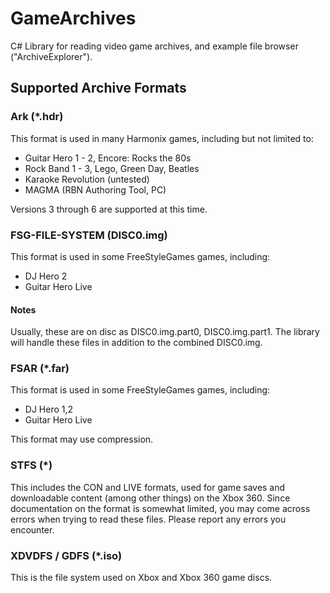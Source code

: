 ﻿# GameArchives
C# Library for reading video game archives, and example file browser ("ArchiveExplorer").

## Supported Archive Formats
### Ark (*.hdr)
This format is used in many Harmonix games, including but not limited to:
* Guitar Hero 1 - 2, Encore: Rocks the 80s
* Rock Band 1 - 3, Lego, Green Day, Beatles
* Karaoke Revolution (untested)
* MAGMA (RBN Authoring Tool, PC)

Versions 3 through 6 are supported at this time.

### FSG-FILE-SYSTEM (DISC0.img)
This format is used in some FreeStyleGames games, including:
* DJ Hero 2
* Guitar Hero Live

#### Notes
Usually, these are on disc as DISC0.img.part0, DISC0.img.part1.
The library will handle these files in addition to the combined DISC0.img.

### FSAR (*.far)
This format is used in some FreeStyleGames games, including:
* DJ Hero 1,2
* Guitar Hero Live

This format may use compression.

### STFS (*)
This includes the CON and LIVE formats, used for game saves and downloadable
content (among other things) on the Xbox 360. Since documentation on the format
is somewhat limited, you may come across errors when trying to read these
files. Please report any errors you encounter.

### XDVDFS / GDFS (*.iso)
This is the file system used on Xbox and Xbox 360 game discs.